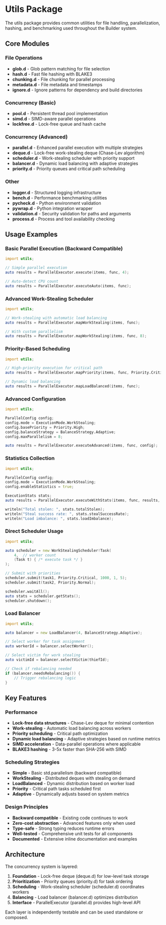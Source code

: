 # Utils Package

The utils package provides common utilities for file handling, parallelization, hashing, and benchmarking used throughout the Builder system.

## Core Modules

### File Operations
- **glob.d** - Glob pattern matching for file selection
- **hash.d** - Fast file hashing with BLAKE3
- **chunking.d** - File chunking for parallel processing
- **metadata.d** - File metadata and timestamps
- **ignore.d** - Ignore patterns for dependency and build directories

### Concurrency (Basic)
- **pool.d** - Persistent thread pool implementation
- **simd.d** - SIMD-aware parallel operations
- **lockfree.d** - Lock-free queue and hash cache

### Concurrency (Advanced)
- **parallel.d** - Enhanced parallel execution with multiple strategies
- **deque.d** - Lock-free work-stealing deque (Chase-Lev algorithm)
- **scheduler.d** - Work-stealing scheduler with priority support
- **balancer.d** - Dynamic load balancing with adaptive strategies
- **priority.d** - Priority queues and critical path scheduling

### Other
- **logger.d** - Structured logging infrastructure
- **bench.d** - Performance benchmarking utilities
- **pycheck.d** - Python environment validation
- **pywrap.d** - Python integration wrapper
- **validation.d** - Security validation for paths and arguments
- **process.d** - Process and tool availability checking

## Usage Examples

### Basic Parallel Execution (Backward Compatible)
```d
import utils;

// Simple parallel execution
auto results = ParallelExecutor.execute(items, func, 4);

// Auto-detect CPU count
auto results = ParallelExecutor.executeAuto(items, func);
```

### Advanced Work-Stealing Scheduler
```d
import utils;

// Work-stealing with automatic load balancing
auto results = ParallelExecutor.mapWorkStealing(items, func);

// With custom parallelism
auto results = ParallelExecutor.mapWorkStealing(items, func, 8);
```

### Priority-Based Scheduling
```d
import utils;

// High-priority execution for critical path
auto results = ParallelExecutor.mapPriority(items, func, Priority.Critical);

// Dynamic load balancing
auto results = ParallelExecutor.mapLoadBalanced(items, func);
```

### Advanced Configuration
```d
import utils;

ParallelConfig config;
config.mode = ExecutionMode.WorkStealing;
config.basePriority = Priority.High;
config.balanceStrategy = BalanceStrategy.Adaptive;
config.maxParallelism = 8;

auto results = ParallelExecutor.executeAdvanced(items, func, config);
```

### Statistics Collection
```d
import utils;

ParallelConfig config;
config.mode = ExecutionMode.WorkStealing;
config.enableStatistics = true;

ExecutionStats stats;
auto results = ParallelExecutor.executeWithStats(items, func, results, config);

writeln("Total stolen: ", stats.totalStolen);
writeln("Steal success rate: ", stats.stealSuccessRate);
writeln("Load imbalance: ", stats.loadImbalance);
```

### Direct Scheduler Usage
```d
import utils;

auto scheduler = new WorkStealingScheduler!Task(
    4,  // worker count
    (Task t) { /* execute task */ }
);

// Submit with priorities
scheduler.submit(task1, Priority.Critical, 1000, 1, 5);
scheduler.submit(task2, Priority.Normal);

scheduler.waitAll();
auto stats = scheduler.getStats();
scheduler.shutdown();
```

### Load Balancer
```d
import utils;

auto balancer = new LoadBalancer(4, BalanceStrategy.Adaptive);

// Select worker for task assignment
auto workerId = balancer.selectWorker();

// Select victim for work stealing
auto victimId = balancer.selectVictim(thiefId);

// Check if rebalancing needed
if (balancer.needsRebalancing()) {
    // Trigger rebalancing logic
}
```

## Key Features

### Performance
- **Lock-free data structures** - Chase-Lev deque for minimal contention
- **Work-stealing** - Automatic load balancing across workers
- **Priority scheduling** - Critical path optimization
- **Dynamic load balancing** - Adaptive strategies based on runtime metrics
- **SIMD acceleration** - Data-parallel operations where applicable
- **BLAKE3 hashing** - 3-5x faster than SHA-256 with SIMD

### Scheduling Strategies
- **Simple** - Basic std.parallelism (backward compatible)
- **WorkStealing** - Distributed deques with stealing on demand
- **LoadBalanced** - Dynamic distribution based on worker load
- **Priority** - Critical path tasks scheduled first
- **Adaptive** - Dynamically adjusts based on system metrics

### Design Principles
- **Backward compatible** - Existing code continues to work
- **Zero-cost abstraction** - Advanced features only when used
- **Type-safe** - Strong typing reduces runtime errors
- **Well-tested** - Comprehensive unit tests for all components
- **Documented** - Extensive inline documentation and examples

## Architecture

The concurrency system is layered:

1. **Foundation** - Lock-free deque (deque.d) for low-level task storage
2. **Prioritization** - Priority queues (priority.d) for task ordering
3. **Scheduling** - Work-stealing scheduler (scheduler.d) coordinates workers
4. **Balancing** - Load balancer (balancer.d) optimizes distribution
5. **Interface** - ParallelExecutor (parallel.d) provides high-level API

Each layer is independently testable and can be used standalone or composed.

